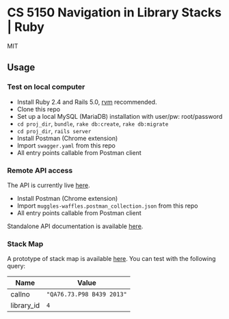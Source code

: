 # CS 5150 Navigation in Library Stacks | Ruby

MIT

## Usage

### Test on local computer

- Install Ruby 2.4 and Rails 5.0, [rvm](https://rvm.io/) recommended.
- Clone this repo
- Set up a local MySQL (MariaDB) installation with user/pw: root/password
- `cd proj_dir`, `bundle`, `rake db:create`, `rake db:migrate`
- `cd proj_dir`, `rails server`
- Install Postman (Chrome extension)
- Import ```swagger.yaml``` from this repo
- All entry points callable from Postman client

### Remote API access

The API is currently live [here](https://boiling-woodland-25300.herokuapp.com/v1/).

- Install Postman (Chrome extension)
- Import ```muggles-waffles.postman_collection.json``` from this repo
- All entry points callable from Postman client

Standalone API documentation is available [here](https://boiling-woodland-25300.herokuapp.com/docs/v1).

### Stack Map

A prototype of stack map is available [here](https://boiling-woodland-25300.herokuapp.com/maps?callno=&library_id=). You can test with the following query:

| Name | Value |
| ---- | ----- |
| callno | `"QA76.73.P98 B439 2013"` |
| library_id | `4` |
